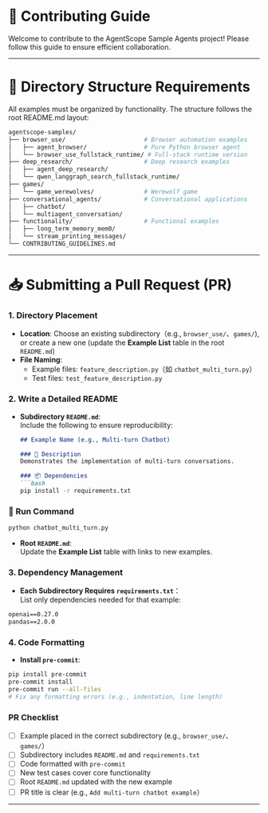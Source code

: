 # 🤝 Contributing Guide

Welcome to contribute to the AgentScope Sample Agents project! Please follow this guide to ensure efficient collaboration.


---

# 📁 Directory Structure Requirements
All examples must be organized by functionality. The structure follows the root README.md layout:
```bash
agentscope-samples/
├── browser_use/                      # Browser automation examples
│   ├── agent_browser/                # Pure Python browser agent
│   └── browser_use_fullstack_runtime/ # Full-stack runtime version
├── deep_research/                    # Deep research examples
│   ├── agent_deep_research/
│   └── qwen_langgraph_search_fullstack_runtime/
├── games/
│   └── game_werewolves/              # Werewolf game
├── conversational_agents/            # Conversational applications
│   ├── chatbot/
│   └── multiagent_conversation/
├── functionality/                    # Functional examples
│   ├── long_term_memory_mem0/
│   └── stream_printing_messages/
└── CONTRIBUTING_GUIDELINES.md
```


---

# 📥 Submitting a Pull Request (PR)

### 1. **Directory Placement**
- **Location**:
  Choose an existing subdirectory（e.g., `browser_use/`、`games/`), or create a new one (update the **Example List** table in the root `README.md`)
- **File Naming**:  
  - Example files: `feature_description.py`（如 `chatbot_multi_turn.py`）  
  - Test files: `test_feature_description.py`

### 2. **Write a Detailed README**
- **Subdirectory `README.md`**:  
  Include the following to ensure reproducibility:
  ```markdown
  ## Example Name (e.g., Multi-turn Chatbot)

  ### 📌 Description
  Demonstrates the implementation of multi-turn conversations.

  ### 📦 Dependencies
  ```bash
  pip install -r requirements.txt
  ```
  
### 🚀 Run Command
```bash
python chatbot_multi_turn.py
```


- **Root `README.md`**:  
Update the **Example List** table with links to new examples.

### 3. **Dependency Management**
- **Each Subdirectory Requires `requirements.txt`**：  
List only dependencies needed for that example:

```txt
openai==0.27.0
pandas==2.0.0
```

### 4. **Code Formatting**
- **Install `pre-commit`**:  
```bash
pip install pre-commit
pre-commit install
pre-commit run --all-files
# Fix any formatting errors (e.g., indentation, line length)
```


### PR Checklist
- [ ] Example placed in the correct subdirectory (e.g., `browser_use/`、`games/`）
- [ ] Subdirectory includes `README.md` and `requirements.txt`
- [ ] Code formatted with `pre-commit`
- [ ] New test cases cover core functionality
- [ ] Root `README.md` updated with the new example
- [ ] PR title is clear (e.g.,  `Add multi-turn chatbot example`）

---
